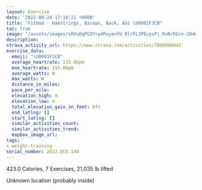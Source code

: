 ```yaml
---
layout: Exercise
date: '2022-09-24 17:10:21 +0000'
title: "Fitbod - Hamstrings, Biceps, Back, Abs \U0001F3CB️"
toc: true
image: "/assets/images/sRXuDqPGZYrp4RxyenfU_RlrFL3PEcpsPj_RoNrRGro-2048x1152.jpg.jpeg"
description:
strava_activity_url: https://www.strava.com/activities/7860906942
exercise_data:
  emoji: "\U0001F3CB️"
  average_heartrate: 115.0bpm
  max_heartrate: 115.0bpm
  average_watts: W
  max_watts: W
  distance_in_miles:
  pace_per_mile:
  elevation_high: m
  elevation_low: m
  total_elevation_gain_in_feet: 0ft
  end_latlng: []
  start_latlng: []
  similar_activities_count:
  similar_activities_trend:
  mapbox_image_url:
tags:
- weight-training
serial_number: 2022.ECE.148
---
```

423.0 Calories, 7 Exercises, 21,035 lb lifted

Unknown location (probably inside)
